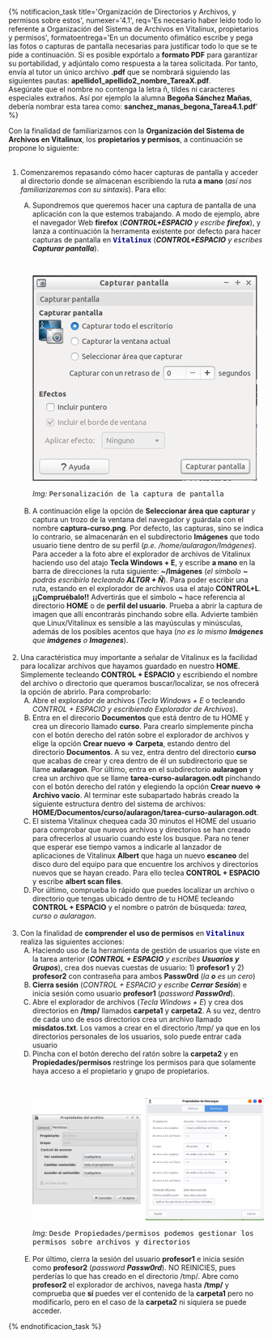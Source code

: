 {% notificacion_task title='Organización de Directorios y Archivos, y permisos sobre estos',
numexer='4.1',
req='Es necesario haber leído todo lo referente a Organización del Sistema de Archivos en Vitalinux, propietarios y permisos',
formatoentrega='En un documento ofimático escribe y pega las fotos o capturas de pantalla necesarias para justificar todo lo que se te pide a continuación. Si es posible expórtalo a <b>formato PDF</b> para garantizar su portabilidad, y adjúntalo como respuesta a la tarea solicitada. Por tanto, envía al tutor un único archivo <b>.pdf</b> que se nombrará siguiendo las siguientes pautas: <b>apellido1_apellido2_nombre_TareaX.pdf</b>.
<br>
Asegúrate que el nombre no contenga la letra ñ, tildes ni caracteres especiales extraños. Así por ejemplo la alumna <b>Begoña Sánchez Mañas</b>, debería nombrar esta tarea como: <b>sanchez_manas_begona_Tarea4.1.pdf</b>' %}

Con la finalidad de familiarizarnos con la <b>Organización del Sistema de Archivos en Vitalinux</b>, los <b>propietarios y permisos</b>, a continuación se propone lo siguiente:
<br><br>
<ol>
<li>
Comenzaremos repasando cómo hacer capturas de pantalla y acceder al directorio donde se almacenan escribiendo la ruta <b>a mano</b> (<i>así nos familiarizaremos con su sintaxis</i>).  Para ello:
</li>
<ol type="A">
<li>
Supondremos que queremos hacer una captura de pantalla de una aplicación con la que estemos trabajando.  A modo de ejemplo, abre el navegador Web <b>firefox</b> (<i><b>CONTROL+ESPACIO</b> y escribe <b>firefox</b></i>), y lanza a continuación la herramenta existente por defecto para hacer capturas de pantalla en <span style='color: darkblue; font-weight: 600'; font-size: 120%;><tt>Vitalinux</tt></span> (<i><b>CONTROL+ESPACIO</b> y escribes <b>Capturar pantalla</b></i>). 
</li>

<br><div class="container">
<img class="coolimage" src="../img/Sistema-archivos-capturar-pantalla.png" alt="Imagen no Localizada">
<div class="imagetext_type2"><i>Img:</i> <tt>Personalización de la captura de pantalla</tt></div>
</div><br>

<li>
A continuación elige la opción de <b>Seleccionar área que capturar</b> y captura un trozo de la ventana del navegador y guárdala con el nombre <b>captura-curso.png</b>.  Por defecto, las capturas, sino se indica lo contrario, se almacenarán en el subdirectorio <b>Imágenes</b> que todo usuario tiene dentro de su perfil (<i>p.e. /home/aularagon/Imágenes</i>).  Para acceder a la foto abre el explorador de archivos de Vitalinux haciendo uso del atajo <b>Tecla Windows + E</b>, y escribe <b>a mano</b> en la barra de direcciones la ruta siguiente: <b>~/Imágenes</b> (<i>el símbolo <b>~</b> podrás escribirlo tecleando <b>ALTGR + Ñ</b></i>). Para poder escribir una ruta, estando en el explorador de archivos usa el atajo <b>CONTROL+L</b>.
<br>
<b>¡¡Compruébalo!!</b> Advertirás que el símbolo <b>~</b> hace referencia al directorio <b>HOME</b> o de <b>perfil del usuario</b>.  Prueba a abrir la captura de imagen que allí encontrarás pinchando sobre ella. Advierte también que Linux/Vitalinux es sensible a las mayúsculas y minúsculas, además de los posibles acentos que haya (<i>no es lo mismo <b>Imágenes</b> que <b>imágenes</b> o <b>Imagenes</b></i>).

</li>
</ol>
<br>

<li>
Una caractéristica muy importante a señalar de Vitalinux es la facilidad para localizar archivos que hayamos guardado en nuestro <b>HOME</b>.  Simplemente tecleando <b>CONTROL + ESPACIO</b> y escribiendo el nombre del archivo o directorio que queramos buscar/localizar, se nos ofrecerá la opción de abrirlo.  Para comprobarlo:
<ol type="A">
<li>
Abre el explorador de archivos (<i>Tecla Windows + E</i> o tecleando <i>CONTROL + ESPACIO y escribiendo Explorador de Archivos</i>).
</li>
<li>
Entra en el direcorio <b>Documentos</b> que está dentro de tu HOME y crea un direcorio llamado <b>curso</b>.  Para crearlo simplemente pincha con el botón derecho del ratón sobre el explorador de archivos y elige la opción <b>Crear nuevo => Carpeta</b>, estando dentro del directorio <b>Documentos</b>.  A su vez, entra dentro del directorio <b>curso</b> que acabas de crear y crea dentro de él un subdirectorio que se llame <b>aularagon</b>.  Por último, entra en el subdirectorio <b>aularagon</b> y crea un archivo que se llame <b>tarea-curso-aularagon.odt</b> pinchando con el botón derecho del ratón y elegiendo la opción <b>Crear nuevo => Archivo vacío</b>.  Al terminar este subapartado habrás creado la siguiente estructura dentro del sistema de archivos: <b>HOME/Documentos/curso/aularagon/tarea-curso-aularagon.odt</b>.
</li>
<li>
El sistema Vitalinux chequea cada 30 minutos el HOME del usuario para comprobar que nuevos archivos y directorios se han creado para ofrecerlos al usuario cuando este los busque.  Para no tener que esperar ese tiempo vamos a indicarle al lanzador de aplicaciones de Vitalinux <b>Albert</b> que haga un nuevo <b>escaneo</b> del disco duro del equipo para que encuentre los archivos y directorios nuevos que se hayan creado. Para ello teclea <b>CONTROL + ESPACIO</b> y escribe <b>albert scan files</b>.
</li>
<li>
Por último, comprueba lo rápido que puedes localizar un archivo o directorio que tengas ubicado dentro de tu HOME tecleando <b>CONTROL + ESPACIO</b> y el nombre o patrón de búsqueda: <i>tarea, curso o aularagon</i>.
</li>
</ol>
</li>
<br>

<li>
Con la finalidad de <b>comprender el uso de permisos</b> en <span style='color: darkblue; font-weight: 600'; font-size: 120%;><tt>Vitalinux</tt></span> realiza las siguientes acciones:
<ol type="A">

<li>Haciendo uso de la herramienta de gestión de usuarios que viste en la tarea anterior (<i><b>CONTROL + ESPACIO</b> y escribes <b>Usuarios y Grupos</b></i>), crea dos nuevas cuestas de usuario: 1) <b>profesor1</b> y 2) <b>profesor2</b> con contraseña para ambos <b>Passw0rd</b> (<i>la <b>o</b> es un cero</i>)</li>
<li><b>Cierra sesión</b> (<i>CONTROL + ESPACIO y escribe <b>Cerrar Sesión</b></i>) e inicia sesión como usuario <b>profesor1</b> (<i>password <b>Passw0rd</b></i>).</li>
<li>Abre el explorador de archivos (<i>Tecla Windows + E</i>) y crea dos directorios en <b>/tmp/</b> llamados <b>carpeta1</b> y <b>carpeta2</b>.  A su vez, dentro de cada uno de esos directorios crea un archivo llamado <b>misdatos.txt</b>. Los vamos a crear en el directorio /tmp/ ya que en los directorios personales de los usuarios, solo puede entrar cada usuario</li>
<li>Pincha con el botón derecho del ratón sobre la <b>carpeta2</b> y en <b>Propiedades/permisos</b> restringe los permisos para que solamente haya acceso a el propietario y grupo de propietarios.</li>

<br><div class="container">
<img class="coolimage" src="../img/parte4/vx-permisos_directorio.png" alt="Imagen no Localizada">
<div class="imagetext_type2"><i>Img:</i> <tt>Desde Propiedades/permisos podemos gestionar los permisos sobre archivos y directorios</tt></div>
</div><br>

<li>Por último, cierra la sesión del usuario <b>profesor1</b> e inicia sesión como <b>profesor2</b> (<i>password <b>Passw0rd</b></i>). NO REINICIES, pues perderías lo que has creado en el directorio /tmp/.  Abre como <b>profesor2</b> el explorador de archivos, navega hasta <b>/tmp/</b> y comprueba que <b>sí</b> puedes ver el contenido de la <b>carpeta1</b> pero no modificarlo, pero en el caso de la <b>carpeta2</b> ni siquiera se puede acceder.</li>
</ol>

</ol>
{% endnotificacion_task %}
